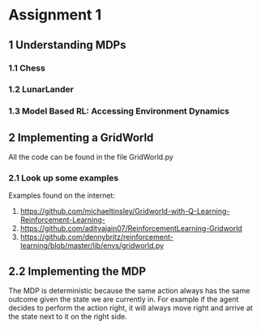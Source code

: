 # Assignment 1

## 1 Understanding MDPs

### 1.1 Chess

### 1.2 LunarLander

### 1.3 Model Based RL: Accessing Environment Dynamics

## 2 Implementing a GridWorld
All the code can be found in the file GridWorld.py

### 2.1 Look up some examples
Examples found on the internet:
1. https://github.com/michaeltinsley/Gridworld-with-Q-Learning-Reinforcement-Learning-
2. https://github.com/adityajain07/ReinforcementLearning-Gridworld
3. https://github.com/dennybritz/reinforcement-learning/blob/master/lib/envs/gridworld.py

## 2.2 Implementing the MDP
The MDP is deterministic because the same action always has the same outcome given the state we are currently in. For example if the agent decides to perform the action right, it will always move right and arrive at the state next to it on the right side.